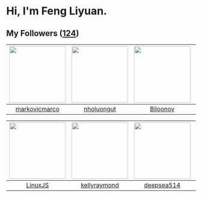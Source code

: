 # Hi, I'm Feng Liyuan.

## My Followers ([124](https://github.com/SunRunAway?tab=followers))

| <img src="https://avatars.githubusercontent.com/u/52882128?v=4" width="150" height="150" /> | <img src="https://avatars.githubusercontent.com/u/58627821?v=4" width="150" height="150" /> | <img src="https://avatars.githubusercontent.com/u/75587879?v=4" width="150" height="150" /> | <img src="https://avatars.githubusercontent.com/u/65283311?v=4" width="150" height="150" /> |
| :-----------------------------------------------------------------------------------------: | :-----------------------------------------------------------------------------------------: | :-----------------------------------------------------------------------------------------: | :-----------------------------------------------------------------------------------------: |
|                      [markovicmarco](https://github.com/markovicmarco)                      |                         [nholuongut](https://github.com/nholuongut)                         |                           [Biloonov](https://github.com/Biloonov)                           |                           [alekssze](https://github.com/alekssze)                           |

| <img src="https://avatars.githubusercontent.com/u/193270912?v=4" width="150" height="150" /> | <img src="https://avatars.githubusercontent.com/u/58126365?v=4" width="150" height="150" /> | <img src="https://avatars.githubusercontent.com/u/74522790?v=4" width="150" height="150" /> | <img src="https://avatars.githubusercontent.com/u/71307974?v=4" width="150" height="150" /> |
| :------------------------------------------------------------------------------------------: | :-----------------------------------------------------------------------------------------: | :-----------------------------------------------------------------------------------------: | :-----------------------------------------------------------------------------------------: |
|                             [LinuxJS](https://github.com/LinuxJS)                            |                       [kellyraymond](https://github.com/kellyraymond)                       |                         [deepsea514](https://github.com/deepsea514)                         |                       [StevenJokess](https://github.com/StevenJokess)                       |